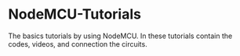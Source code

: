 # NodeMCU-Tutorials
The basics tutorials by using NodeMCU. In these tutorials contain the codes, videos, and connection the circuits.
